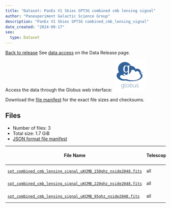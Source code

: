 ```yaml
---
title: "Dataset: PanEx V1 Skies SPT3G combined cmb lensing signal"
author: "Panexperiment Galactic Science Group"
description: "PanEx V1 Skies SPT3G combined_cmb_lensing_signal"
date_created: "2024-09-17"
seo:
  type: Dataset
---
```


[Back to release](./panexv1-spt.html#datasets)
See [data access](./panexv1-spt.html#data-access) on the Data Release page.

Access the data through the Globus web interface: [![Download via Globus](images/globus-logo.png)](https://app.globus.org/file-manager?origin_id=53b2a147-ae9d-4bbf-9d18-3b46d133d4bb&origin_path=%2Fspt3g%2Fcombined_cmb_lensing_signal%2F)

Download the [file manifest](https://g-0a470a.6b7bd8.0ec8.data.globus.org/spt3g/combined_cmb_lensing_signal/manifest.json) for the exact file sizes and checksums.

## Files

- Number of files: 3
- Total size: 1.7 GiB
- [JSON format file manifest](https://g-0a470a.6b7bd8.0ec8.data.globus.org/spt3g/combined_cmb_lensing_signal/manifest.json)

|                                                                                                  File Name                                                                                                  | Telescope | Frequency Band (GHz) | Pixelization | Nside | Unit  |   Size    |
| ----------------------------------------------------------------------------------------------------------------------------------------------------------------------------------------------------------- | --------- | -------------------- | ------------ | ----: | ----- | --------- |
| [`spt_combined_cmb_lensing_signal_uKCMB_150ghz_nside2048.fits`](https://g-0a470a.6b7bd8.0ec8.data.globus.org/spt3g/combined_cmb_lensing_signal/spt_combined_cmb_lensing_signal_uKCMB_150ghz_nside2048.fits) | all       | all                  | healpix      |  2048 | uKCMB | 576.0 MiB |
| [`spt_combined_cmb_lensing_signal_uKCMB_220ghz_nside2048.fits`](https://g-0a470a.6b7bd8.0ec8.data.globus.org/spt3g/combined_cmb_lensing_signal/spt_combined_cmb_lensing_signal_uKCMB_220ghz_nside2048.fits) | all       | all                  | healpix      |  2048 | uKCMB | 576.0 MiB |
| [`spt_combined_cmb_lensing_signal_uKCMB_95ghz_nside2048.fits`](https://g-0a470a.6b7bd8.0ec8.data.globus.org/spt3g/combined_cmb_lensing_signal/spt_combined_cmb_lensing_signal_uKCMB_95ghz_nside2048.fits)   | all       | all                  | healpix      |  2048 | uKCMB | 576.0 MiB |
